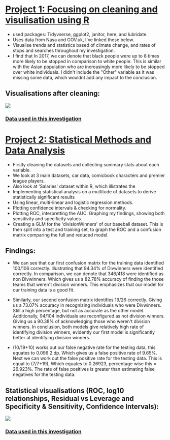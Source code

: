 # [Project 1: Focusing on cleaning and visulisation using R](https://github.com/robertmash/intro_to_data_science)
- used packages: Tidyvserse, ggplot2, janitor, here, and lubridate.
- Uses data from Nasa and GOV.uk, I've linked these below. 
- Visualise trends and statistics based of climate change, and rates of stops and searches throughout my investigation.
- I find that In 2017, we can denote that black people were up to 8 times more likely to be stopped in comparison to white people. This is similar with the Asian population who are increasingly more likely to be stopped over white individuals. I didn't include the "Other" variable as it was missing some data, which wouldnt add any impact to the conclusion. 

## Visualisations after cleaning:

![](https://github.com/robertmash/Projects/blob/main/images/visualisations.png)


### [Data used in this investigation](https://github.com/robertmash/intro_to_data_science/tree/main/data)

# [Project 2: Statistical Methods and Data Analysis](https://github.com/robertmash/stats_project)
- Firstly cleaning the datasets and collecting summary stats about each variable. 
- We look at 3 main datasets, car data, comicbook characters and premier league players.
- Also look at 'Salaries' dataset within R, which illistrates the 
- Implementing statistical analysis on a multitude of datasets to derive statistically significant results
- Using linear, multi-linear and logistic regression methods. 
- Plotting confidence intervals & checking for normality. 
- Plotting ROC, interpretting the AUC. Graphing my findings, showing both sensitivity and specificity values. 
- Creating a GLM for the 'divisionWinners' of our baseball dataset. This is then split into a test and training set, to graph the ROC and a confusion matrix comparing the full and reduced model. 

## Findings: 

- We can see that our first confusion matrix for the training data identified 100/106  correctly. Illustrating that 94.34% of Divwinners were identified correctly. In comparison, we can denote that 346/418 were identified as non Divwinners. Which gives us a 82.78% accuracy of finding the those teams that weren't division winners. This emphasizes that our model for our training data is a good fit. 

- Similarly, our second confusion matrix identifies 19/26 correctly. Giving us a 73.07% accuracy in recognizing individuals who were Divwinners. Still a high percentage, but not as accurate as the other model. Additionally, 94/104 individuals are reconfigured as not division winners. Giving us a 90.38% of acknowledging those who weren't division winners. In conclusion, both models give relatively high rate of identifying division winners, evidently our first model is significantly better at identifying division winners. 

- (10/19+10) works out our false negative rate for the testing data, this equates to 0.096 2.dp. Which gives us a false positive rate of 9.65%. Next we can work out the false positive rate for the testing data. This is equal to (7/7+19), Which equates to 0.26923, percentage wise this = 26.923%. The rate of false positives is greater than estimating false negatives for the testing data. 

## Statistical visualisations (ROC, log10 relationships, Residual vs Leverage and Specificity & Sensitivity, Confidence Intervals):

![](https://github.com/robertmash/robertmash_portfolio/blob/main/images/statistical_graphs.png)

### [Data used in this investigation](https://github.com/robertmash/stats_project/tree/main/data)


